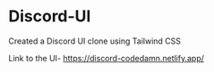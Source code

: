 # Discord-UI

Created a Discord UI clone using Tailwind CSS 




Link to the UI- https://discord-codedamn.netlify.app/
